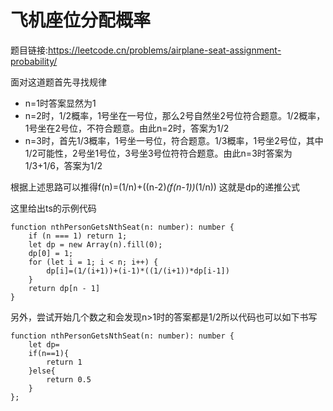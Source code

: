 # 飞机座位分配概率
题目链接:https://leetcode.cn/problems/airplane-seat-assignment-probability/

面对这道题首先寻找规律
* n=1时答案显然为1
* n=2时，1/2概率，1号坐在一号位，那么2号自然坐2号位符合题意。1/2概率，1号坐在2号位，不符合题意。由此n=2时，答案为1/2
* n=3时，首先1/3概率，1号坐一号位，符合题意。1/3概率，1号坐2号位，其中1/2可能性，2号坐1号位，3号坐3号位符符合题意。由此n=3时答案为1/3+1/6，答案为1/2

根据上述思路可以推得f(n)=(1/n)+((n-2)*(f(n-1))*(1/n)) 这就是dp的递推公式

这里给出ts的示例代码
```
function nthPersonGetsNthSeat(n: number): number {
    if (n === 1) return 1;
    let dp = new Array(n).fill(0);
    dp[0] = 1;
    for (let i = 1; i < n; i++) {
        dp[i]=(1/(i+1))+(i-1)*((1/(i+1))*dp[i-1])
    }
    return dp[n - 1]
}
```
另外，尝试开始几个数之和会发现n>1时的答案都是1/2所以代码也可以如下书写
```
function nthPersonGetsNthSeat(n: number): number {
    let dp=
    if(n==1){
        return 1
    }else{
        return 0.5
    }
};
```
